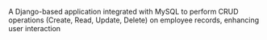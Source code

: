 A Django-based application integrated with
MySQL to perform CRUD operations (Create, Read,
Update, Delete) on employee records, enhancing user
interaction
